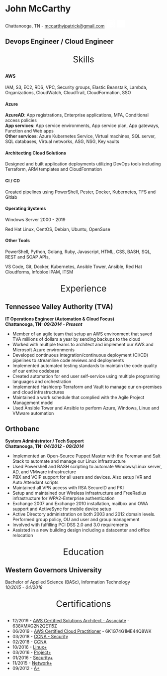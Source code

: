 # John McCarthy

Chattanooga, TN - [mccarthyjpatrick@gmail.com](mailto:mccarthyjpatrick@gmail.com)&nbsp;&nbsp;[<img src="mdimages/github.png" width="25">](https://www.github.com/midacts)&nbsp;&nbsp;[<img src="mdimages/linkedin.png" width="25">](https://linkedin.com/in/johnmcc)

## Devops Engineer / Cloud Engineer

<p align="center" style="font-size:2em;">Skills</p>

#### AWS

IAM, S3, EC2, RDS, VPC, Security groups, Elastic Beanstalk, Lambda, Organizations, CloudWatch, CloudTrail, CloudFormation, SSO

#### Azure

__AzureAD__: App registrations, Enterprise applications, MFA, Conditional access policies<br/>
__App services__: App service environments, App service plan, App gateways, Function and Web apps<br/>
__Other services__: Azure Kubernetes Service, Virtual machines, SQL server, SQL databases, Virtual networks, ASG, NSG, Key vaults<br/>

#### Architecting Cloud Solutions

Designed and built application deployments utilizing DevOps tools including Terraform, ARM templates and CloudFormation

#### CI / CD

Created pipelines using PowerShell, Pester, Docker, Kubernetes, TFS and Gitlab

#### Operating Systems

Windows Server 2000 - 2019

Red Hat Linux, CentOS, Debian, Ubuntu, OpenSuse

#### Other Tools

PowerShell, Python, Golang, Ruby, Javascript, HTML, CSS, BASH, SQL, REST and SOAP APIs,

VS Code, Git, Docker, Kubernetes, Ansible Tower, Ansible, Red Hat Cloudforms, Infoblox IPAM, ITSM

<p align="center" style="font-size:2em;">Experience</p>

## Tennessee Valley Authority (TVA)

__IT Operations Engineer (Automation & Cloud Focus)__<br/>
__Chattanooga, TN:__ ___09/2014 - Present___

- Member of an agile team that setup an AWS environment that saved TVA millions of dollars a year by sending backups to the cloud
- Worked with multiple teams to architect and implement our AWS and Microsoft Azure environments
- Developed continuous integration/continuous deployment (CI/CD) pipelines to streamline code reviews and deployments
- Implemented automated testing standards to maintain the code quality of our entire codebase
- Created automation for end user self-service using multiple programing languages and orchestration
- Implemented Hashicorp Terraform and Vault to manage our on-premises and cloud infrastructures
- Maintained a work schedule that complied with the Agile Project Management model
- Used Ansible Tower and Ansible to perform Azure, Windows, Linux and VMware automation

## Orthobanc

__System Administrator / Tech Support__<br/>
__Chattanooga, TN:__ ___04/2012 - 09/2014___

- Implemented an Open-Source Puppet Master with the Foreman and Salt Stack to automate and manage our Linux infrastructure
- Used Powershell and BASH scripting to automate Windows/Linux server, AD, and VMware infrastructure
- PBX and VOIP support for all users and devices. Also setup IVR and Auto Attendant scripts
- Maintained all VPN access with RSA SecureID and PKI
- Setup and maintained our Wireless infrastructure and FreeRadius infrastructure for WPA2-Enterprise authentication
- Exchange 2007 and Exchange 2010 installation, mailbox and OWA support and ActiveSync for mobile device setup
- Active Directory administration on both 2003 and 2012 domain levels. Performed group policy, OU and user and group management
- Involved with fulfilling PCI DSS 2.0 and 3.0 requirements
- Assisted in a new building design including a datacenter and office relocation

<p align="center" style="font-size:2em;">Education</p>

## Western Governors University

Bachelor of Applied Science (BASc), Information Technology<br/>
_10/2015 - 04/2018_

<p align="center" style="font-size:2em;">Certifications</p>

- 12/2019 - [AWS Certified Solutions Architect - Associate](https://aw.certmetrics.com/amazon/public/verification.aspx) - 638XMXG2N2QE115Z
- 06/2019 - [AWS Certified Cloud Practitioner](https://aw.certmetrics.com/amazon/public/verification.aspx) - 6K1G74G1ME44Q8WK
- 03/2018 - [CCNA - Security](https://www.youracclaim.com/badges/daf69240-8eb7-46ac-93fd-c087fc773c3d)
- 02/2018 - [CCNA](https://www.youracclaim.com/badges/3e7f2b2a-1ce3-4010-bafa-ee4baaf53d16)
- 10/2016 - [Linux+](https://www.certmetrics.com/comptia/public/transcript.aspx?transcript=EXDTJLZC1BFQQ9W5)
- 03/2016 - [Project+](https://www.certmetrics.com/comptia/public/transcript.aspx?transcript=EXDTJLZC1BFQQ9W5)
- 01/2016 - [Security+](https://www.certmetrics.com/comptia/public/transcript.aspx?transcript=EXDTJLZC1BFQQ9W5)
- 11/2015 - [Network+](https://www.certmetrics.com/comptia/public/transcript.aspx?transcript=EXDTJLZC1BFQQ9W5)
- 09/2012 - [A+](https://www.certmetrics.com/comptia/public/transcript.aspx?transcript=EXDTJLZC1BFQQ9W5)
